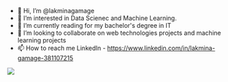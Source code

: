 - 👋 Hi, I’m @lakminagamage
- 👀 I’m interested in Data Scienec and Machine Learning.
- 🌱 I’m currently reading for my bachelor's degree in IT
- 💞️ I’m looking to collaborate on web technologies projects and machine learning projects
- 📫 How to reach me LinkedIn - https://www.linkedin.com/in/lakmina-gamage-381107215


<a  href="mailto:pramodyalakmina@gmail.com"><img src="https://img.shields.io/badge/Gmail-D14836?syle=for-the-badge&logo=gmail&logoColor=white"></img></a>